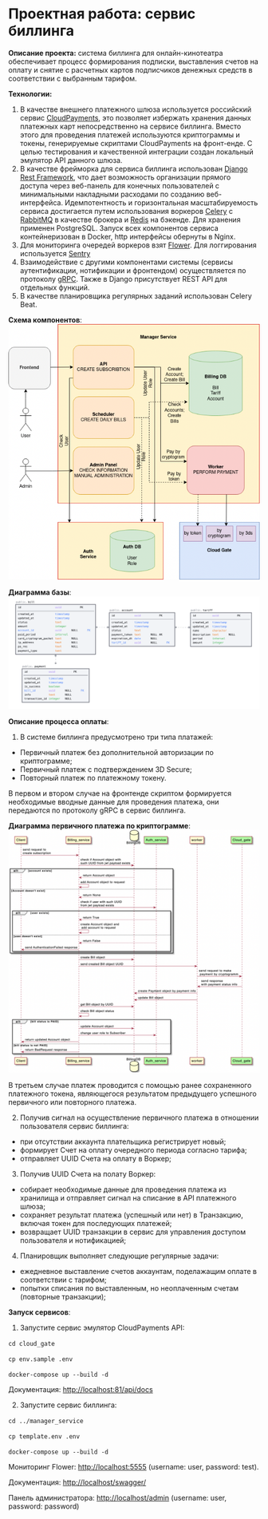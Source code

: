 # Проектная работа: сервис биллинга

**Описание проекта:** система биллинга для онлайн-кинотеатра обеспечивает 
процесс формирования подписки, выставления счетов на оплату и снятие с
расчетных картов подписчиков денежных средств в соответствии с выбранным тарифом.

**Технологии:** 
1. В качестве внешнего платежного шлюза используется российский сервис
[CloudPayments](https://cloudpayments.ru/), это позволяет избержать
хранения данных платежных карт непосредственно на сервисе биллинга.
Вместо этого для проведения платежей используются криптограммы и токены, 
генерируемые скриптами CloudPayments на фронт-енде. С целью тестирования и
качественной интеграции создан локальный эмулятор API данного шлюза.
2. В качестве фрейморка для сервиса биллинга использован [Django Rest Framework](https://www.django-rest-framework.org/),
что дает возможность организации прямого доступа через веб-панель для конечных
пользователей с минимальными накладными расходами по созданию веб-интерфейса.
Идемпотентность и горизонтальная масштабируемость сервиса достигается путем
использования воркеров [Celery](https://docs.celeryproject.org/en/stable/) с
[RabbitMQ](https://www.rabbitmq.com/) в качестве брокера и [Redis](https://redis.io/) на
бэкенде. Для хранения применен PostgreSQL. Запуск всех компонентов сервиса
контейнеризован в Docker, http интерфейсы обернуты в Nginx.
3. Для мониторинга очередей воркеров взят [Flower](https://flower.readthedocs.io/en/latest/).
Для логгирования используется [Sentry](https://docs.sentry.io/)
4. Взаимодействие с другими компонентами системы (сервисы аутентификации,
нотификации и фронтендом) осуществляется по протоколу [gRPC](https://grpc.io/).
Также в Django присутствует REST API для отдельных функций.
5. В качестве планировщика регулярных заданий использован Celery Beat.

**Схема компонентов**:
![Alt text](docs/schema.png?raw=true "Schema")

**Диаграмма базы**:
![Alt text](docs/db_uml_diagram.png?raw=true "DB uml")

**Описание процесса оплаты**:
1. В системе биллинга предусмотрено три типа платажей:
- Первичный платеж без дополнительной авторизации по криптограмме;
- Первичный платеж с подтверждением 3D Secure;
- Повторный платеж по платежному токену.


В первом и втором случае на фронтенде скриптом формируется необходимые вводные данные
для проведения платежа, они передаются по протоколу gRPC в сервис биллинга. 

**Диаграмма первичного платежа по криптограмме**:
![Alt text](docs/create_subscription_sequence_diagram.png?raw=true "Create subscription")


В третьем случае платеж проводится с помощью ранее сохраненного платежного токена,
являющегося результатом предыдущего успешного первичного или повторного платежа.

2. Получив сигнал на осуществление первичного платежа в отношении пользователя
сервис биллинга:
- при отсутствии аккаунта плательщика регистрирует новый;
- формирует Счет на оплату очередного периода согласно тарифа;
- отправляет UUID Счета на оплату в Воркер;

3. Получив UUID Счета на полату Воркер:
- собирает необходимые данные для проведения платежа из хранилища и отправляет сигнал на списание в API платежного шлюза;
- сохраняет результат платежа (успешный или нет) в Транзакцию, включая токен для последующих платежей;
- возвращает UUID транзакции в сервис для управления доступом пользователя и нотификацией;

4. Планировщик выполняет следующие регулярные задачи:
- ежедневное выставление счетов аккаунтам, поделажащим оплате в соответствии с тарифом;
- попытки списания по выставленным, но неоплаченным счетам (повторные транзакции);

**Запуск сервисов**:
1. Запустите сервис эмулятор CloudPayments API:

`cd cloud_gate`

`cp env.sample .env`

`docker-compose up --build -d`

Документация: [http://localhost:81/api/docs](http://localhost:81/api/docs)

2. Запустите сервис биллинга:

`cd ../manager_service`

`cp template.env .env`

`docker-compose up --build -d`

Мониторинг Flower: [http://localhost:5555](http://localhost:5555) (username: user, password: test).

Документация: [http://localhost/swagger/](http://localhost/swagger/)

Панель администратора: [http://localhost/admin](http://localhost/admin) (username: user, password: password)
